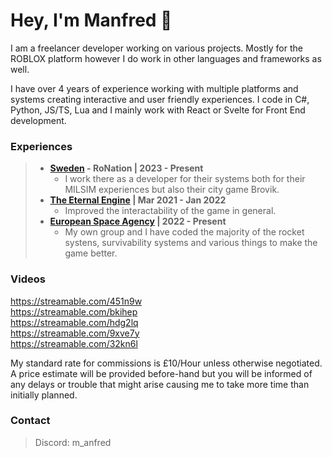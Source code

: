 # Hey, I'm Manfred 👋

I am a freelancer developer working on various projects. Mostly for the ROBLOX platform however I do work in other languages and frameworks as well.

I have over 4 years of experience working with multiple platforms and systems creating interactive and user friendly experiences. I code in C#, Python, JS/TS, Lua and I mainly work with React or Svelte for Front End development. 

### Experiences
>   - **[Sweden](https://www.roblox.com/groups/3132154/Sweden-SWE#!/about) - RoNation | 2023 - Present**</br>
>       - I work there as a developer for their systems both for their MILSIM experiences but also their city game Brovik.</br>
>   - **[The Eternal Engine](https://www.roblox.com/groups/6626969/The-Eternal-Engine#!/about) | Mar 2021 - Jan 2022**</br>
>       - Improved the interactability of the game in general.</br>
>   - **[European Space Agency](https://www.roblox.com/groups/14805734/European-Space-Agency-ESA#!/about) | 2022 - Present**</br>
>       - My own group and I have coded the majority of the rocket systens, survivability systems and various things to make the game better.</br>

### Videos

https://streamable.com/451n9w</br>
https://streamable.com/bkihep</br>
https://streamable.com/hdg2lq</br>
https://streamable.com/9xve7y</br>
https://streamable.com/32kn6l</br>

My standard rate for commissions is £10/Hour unless otherwise negotiated. A price estimate will be provided before-hand but you will be informed of any delays or trouble that might arise causing me to take more time than initially planned. </br>

### Contact
> Discord: m_anfred
